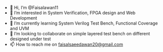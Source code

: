 - 👋 Hi, I’m @Faisalawan11
- 👀 I’m interested in System Verification, FPGA design and Web Development
- 🌱 I’m currently learning System Verilog Test Bench, Functional Coverage and UVM
- 💞️ I’m looking to collaborate on simple layered test bench on different designed under test
- 📫 How to reach me on faisalsaeedawan20@gmail.com

<!---
Faisalawan11/Faisalawan11 is a ✨ special ✨ repository because its `README.md` (this file) appears on your GitHub profile.
You can click the Preview link to take a look at your changes.
--->
